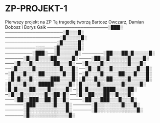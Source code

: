 # ZP-PROJEKT-1
Pierwszy projekt na ZP
Tą tragedię tworzą Bartosz Owczarz, Damian Dobosz i Borys Gaik 
────────────────────░███░
───────────────────░█░░░█░
──────────────────░█░░░░░█░
─────────────────░█░░░░░█░
──────────░░░───░█░░░░░░█░
─────────░███░──░█░░░░░█░
───────░██░░░██░█░░░░░█░
──────░█░░█░░░░██░░░░░█░
────░██░░█░░░░░░█░░░░█░
───░█░░░█░░░░░░░██░░░█░
──░█░░░░█░░░░░░░░█░░░█░
──░█░░░░░█░░░░░░░░█░░░█░
──░█░░█░░░█░░░░░░░░█░░█░
─░█░░░█░░░░██░░░░░░█░░█░
─░█░░░░█░░░░░██░░░█░░░█░
─░█░█░░░█░░░░░░███░░░░█░
░█░░░█░░░██░░░░░█░░░░░█░
░█░░░░█░░░░█████░░░░░█░
░█░░░░░█░░░░░░░█░░░░░█░
░█░█░░░░██░░░░█░░░░░█░
─░█░█░░░░░████░░░░██░
─░█░░█░░░░░░░█░░██░█░
──░█░░██░░░██░░█░░░█░
───░██░░███░░██░█░░█░
────░██░░░███░░░█░░░█░
──────░███░░░░░░█░░░█░
──────░█░░░░░░░░█░░░█░
──────░█░░░░░░░░░░░░█░
──────░█░░░░░░░░░░░░░█░
──────░█░░░░░░░░░░░░░█░
